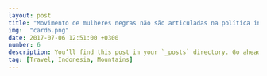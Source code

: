 ```yaml
---
layout: post
title: "Movimento de mulheres negras não são articuladas na política institucional"
img:  "card6.png"
date: 2017-07-06 12:51:00 +0300
number: 6
description: You’ll find this post in your `_posts` directory. Go ahead and edit it and re-build the site to see your changes. # Add post description (optional)
tag: [Travel, Indonesia, Mountains]
---
```

